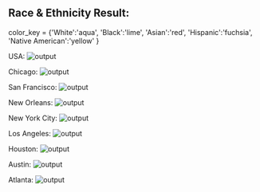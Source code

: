 ## Race & Ethnicity Result:

color_key = {'White':'aqua', 'Black':'lime',  'Asian':'red', 'Hispanic':'fuchsia', 'Native American':'yellow' }

USA:
![output](https://github.com/mwu233/Spatiotemporal-Data-Analysis-Visualization/blob/master/BigDataViz/export/Zoom%200%20-%20USA.png)

Chicago:
![output](https://github.com/mwu233/Spatiotemporal-Data-Analysis-Visualization/blob/master/BigDataViz/export/Zoom%202%20-%20Chicago.png)

San Francisco:
![output](https://github.com/mwu233/Spatiotemporal-Data-Analysis-Visualization/blob/master/BigDataViz/export/San%20Francisco.png)

New Orleans:
![output](https://github.com/mwu233/Spatiotemporal-Data-Analysis-Visualization/blob/master/BigDataViz/export/NewOrleans.png)

New York City:
![output](https://github.com/mwu233/Spatiotemporal-Data-Analysis-Visualization/blob/master/BigDataViz/export/NYC.png)

Los Angeles:
![output](https://github.com/mwu233/Spatiotemporal-Data-Analysis-Visualization/blob/master/BigDataViz/export/LosAngeles.png)

Houston:
![output](https://github.com/mwu233/Spatiotemporal-Data-Analysis-Visualization/blob/master/BigDataViz/export/Houston.png)

Austin:
![output](https://github.com/mwu233/Spatiotemporal-Data-Analysis-Visualization/blob/master/BigDataViz/export/Austin.png)

Atlanta:
![output](https://github.com/mwu233/Spatiotemporal-Data-Analysis-Visualization/blob/master/BigDataViz/export/Atlanta.png)
